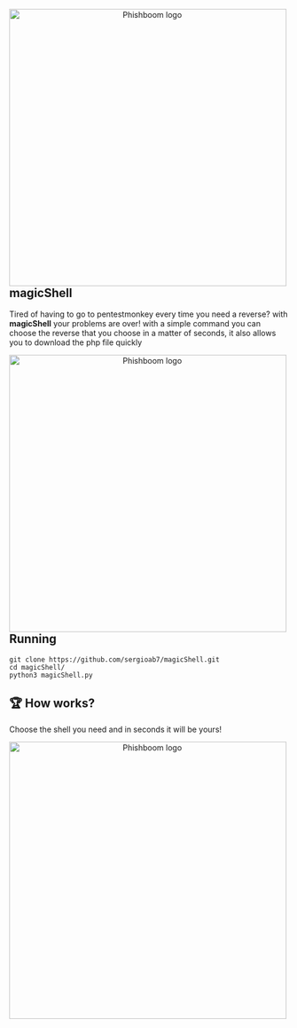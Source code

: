 
<p align="center">
<img src="https://gyazo.com/6738972a8195b2213b076edf69ed2d7f.png"
    alt="Phishboom logo"
    width="500"
    height:"30"
    style="float: left; margin-right:10px;" />
</p>


## magicShell

<p> Tired of having to go to pentestmonkey every time you need a reverse? with <b>magicShell</b> your problems are over! with a simple command you can choose the reverse that you choose in a matter of seconds, it also allows you to download the php file quickly</p>

<p align="center">
<img src="https://gyazo.com/19477b3200cbe9e62ad78a2bf9901b50.png"
    alt="Phishboom logo"
    width="500"
    height:"30"
    style="float: left; margin-right:10px;" />
</p>

## Running

```
git clone https://github.com/sergioab7/magicShell.git
cd magicShell/
python3 magicShell.py
```

## :trophy: How works?

<p> Choose the shell you need and in seconds it will be yours! </p>

<p align="center">
<img src="https://gyazo.com/91ce61163133cab94a8144868ed9df7e.png"
    alt="Phishboom logo"
    width="500"
    height:"30"
    style="float: left; margin-right:10px;" />
</p>
